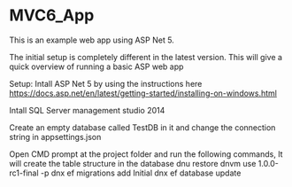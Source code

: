# MVC6_App
This is an example web app using ASP Net 5. 

The initial setup is completely different in the latest version. This will give a quick overview of running a basic ASP web app

Setup:
Intall ASP Net 5 by using the instructions here
https://docs.asp.net/en/latest/getting-started/installing-on-windows.html

Intall SQL Server management studio 2014

Create  an empty database called TestDB in it
and change the connection string in appsettings.json

Open CMD prompt at the project folder and run the following commands, It will create the table structure in the database
dnu restore
dnvm use 1.0.0-rc1-final -p
dnx ef migrations add Initial
dnx ef database update


